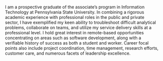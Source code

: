 I am a prospective graduate of the associate’s program in Information Technology at Pennsylvania State University. In combining a rigorous academic experience with professional roles in the public and private sector, I have exemplified my keen ability to troubleshoot difficult analytical problems, collaborate on teams, and utilize my service delivery skills at a professional level. I hold great interest in remote-based opportunities concentrating on areas such as software development, along with a verifiable history of success as both a student and worker. Career focal points also include project coordination, time management, research efforts, customer care, and numerous facets of leadership excellence. 

<!---
Earendelxxvii/Earendelxxvii is a ✨ special ✨ repository because its `README.md` (this file) appears on your GitHub profile.
You can click the Preview link to take a look at your changes.
--->
